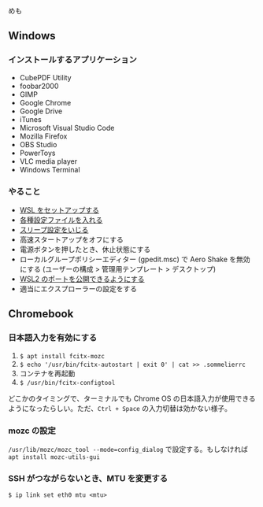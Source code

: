 めも

## Windows

### インストールするアプリケーション

- CubePDF Utility
- foobar2000
- GIMP
- Google Chrome
- Google Drive
- iTunes
- Microsoft Visual Studio Code
- Mozilla Firefox
- OBS Studio
- PowerToys
- VLC media player
- Windows Terminal

### やること

- [WSL をセットアップする](/entries/2020-12-19/import-wsl)
- [各種設定ファイルを入れる](https://comame.xyz/dotfiles/)
- [スリープ設定をいじる](/entries/2021-01-18/windows-lockscreen-registry)
- 高速スタートアップをオフにする
- 電源ボタンを押したとき、休止状態にする
- ローカルグループポリシーエディター (gpedit.msc) で Aero Shake を無効にする (ユーザーの構成 > 管理用テンプレート > デスクトップ)
- [WSL2 のポートを公開できるようにする](/entries/2020-03-26/wsl2-publish-server)
- 適当にエクスプローラーの設定をする

## Chromebook

### 日本語入力を有効にする

1. `$ apt install fcitx-mozc`
1. `$ echo '/usr/bin/fcitx-autostart | exit 0' | cat >> .sommelierrc`
1. コンテナを再起動
1. `$ /usr/bin/fcitx-configtool`

どこかのタイミングで、ターミナルでも Chrome OS の日本語入力が使用できるようになったらしい。ただ、`Ctrl + Space` の入力切替は効かない様子。

### mozc の設定

`/usr/lib/mozc/mozc_tool --mode=config_dialog` で設定する。もしなければ `apt install mozc-utils-gui`

### SSH がつながらないとき、MTU を変更する

`$ ip link set eth0 mtu <mtu>`
